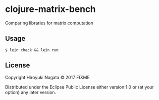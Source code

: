 # clojure-matrix-bench

Comparing libraries for matrix computation

## Usage

```
$ lein check && lein run
```

## License

Copyright Hiroyuki Nagata © 2017 FIXME

Distributed under the Eclipse Public License either version 1.0 or (at
your option) any later version.
